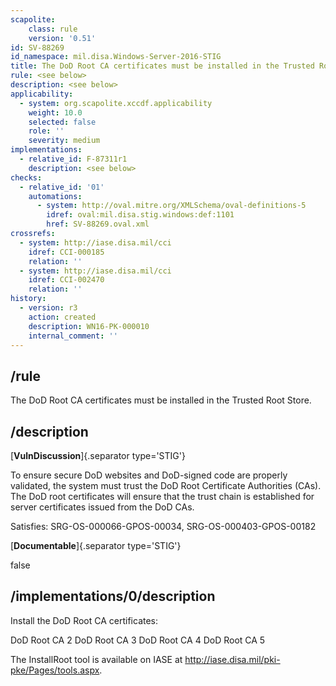 ```yaml
---
scapolite:
    class: rule
    version: '0.51'
id: SV-88269
id_namespace: mil.disa.Windows-Server-2016-STIG
title: The DoD Root CA certificates must be installed in the Trusted Root Store.
rule: <see below>
description: <see below>
applicability:
  - system: org.scapolite.xccdf.applicability
    weight: 10.0
    selected: false
    role: ''
    severity: medium
implementations:
  - relative_id: F-87311r1
    description: <see below>
checks:
  - relative_id: '01'
    automations:
      - system: http://oval.mitre.org/XMLSchema/oval-definitions-5
        idref: oval:mil.disa.stig.windows:def:1101
        href: SV-88269.oval.xml
crossrefs:
  - system: http://iase.disa.mil/cci
    idref: CCI-000185
    relation: ''
  - system: http://iase.disa.mil/cci
    idref: CCI-002470
    relation: ''
history:
  - version: r3
    action: created
    description: WN16-PK-000010
    internal_comment: ''
---
```



## /rule

The DoD Root CA certificates must be installed in the Trusted Root Store.

## /description

[**VulnDiscussion**]{.separator type='STIG'}

To ensure secure DoD websites and DoD-signed code are properly validated, the system must trust the DoD Root Certificate Authorities (CAs). The DoD root certificates will ensure that the trust chain is established for server certificates issued from the DoD CAs.

Satisfies: SRG-OS-000066-GPOS-00034, SRG-OS-000403-GPOS-00182

[**Documentable**]{.separator type='STIG'}

false

## /implementations/0/description

Install the DoD Root CA certificates:

DoD Root CA 2
DoD Root CA 3
DoD Root CA 4
DoD Root CA 5

The InstallRoot tool is available on IASE at http://iase.disa.mil/pki-pke/Pages/tools.aspx.
